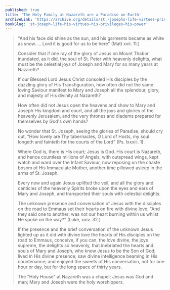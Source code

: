 ```yaml
---
published: true
title: 'The Holy Family at Nazareth are a Paradise on Earth'
archiveLink: 'https://archive.org/details/st.-josephs-life-virtues-privileges-power/page/299?view=theater'
bookSlug: 'st-joseph-life-his-virtues-his-privileges-his-power'
---
```


> "And his face did shine as the sun, and his garments became as white as snow. … Lord it is good for us to be here" (Matt xvii. 11.)
>
> Consider that if one ray of the glory of Jesus on Mount Thabor inundated, as it did, the soul of St. Peter with heavenly delights, what must be the celestial joys of Joseph and Mary for so many years at Nazareth?
>
> If our Blessed Lord Jesus Christ consoled His disciples by the dazzling glory of His Transfiguration, how often did not the same loving Saviour manifest to Mary and Joseph all the splendour, glory, and majesty of His divinity at Nazareth?
>
> How often did not Jesus open the heavens and show to Mary and Joseph His kingdom and court, and all the joys and glories of the heavenly Jerusalem, and the very thrones and diadems prepared for themselves by God's own hands?
>
> No wonder that St. Joseph, seeing the glories of Paradise, should cry out, "How lovely are Thy tabernacles, O Lord of Hosts, my soul longeth and fainteth for the courts of the Lord" (Ps. lxxxiii. 1).
>
> Where God is, there is His court; Jesus is God. His court is Nazareth, and hence countless millions of Angels, with outspread wings, kept watch and ward over the Infant Saviour, now reposing on the chaste bosom of His Immaculate Mother, another time pillowed asleep in the arms of St. Joseph.
>
> Every now and again Jesus uplifted the veil, and all the glory and canticles of the heavenly Spirits broke upon the eyes and ears of Mary and Joseph, and transported their souls with celestial delights.
>
> The unknown presence and conversation of Jesus with the disciples on the road to Emmaus set their hearts on fire with divine love. "And they said one to another: was not our heart burning within us whilst He spoke on the way?" (Luke, xxiv. 32.)
>
> If the presence and the brief conversation of the unknown Jesus lighted up as it did with divine love the hearts of His disciples on the road to Emmaus, conceive, if you can, the love divine, the joys supreme, the delights so heavenly, that inebriated the hearts and souls of Mary and Joseph, who know Jesus to be the Son of God; lived in His divine presence; saw divine intelligence beaming in His countenance; and enjoyed the sweets of His conversation, not for one hour or day, but for the long space of thirty years.
>
> The "Holy House" at Nazareth was a chapel; Jesus was God and man; Mary and Joseph were the holy worshippers.

